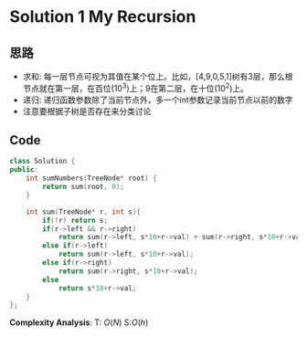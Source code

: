# Solution 1 My Recursion
## 思路
- 求和: 每一层节点可视为其值在某个位上。比如，\[4,9,0,5,1\]树有3层，那么根节点就在第一层，在百位($10^3$)上；9在第二层，在十位($10^2$)上。
- 递归: 递归函数参数除了当前节点外，多一个int参数记录当前节点以前的数字
- 注意要根据子树是否存在来分类讨论
## Code
```cpp
class Solution {
public:
    int sumNumbers(TreeNode* root) {
        return sum(root, 0);
    }

    int sum(TreeNode* r, int s){
        if(!r) return s;
        if(r->left && r->right)
            return sum(r->left, s*10+r->val) + sum(r->right, s*10+r->val);
        else if(r->left)
            return sum(r->left, s*10+r->val);
        else if(r->right)
            return sum(r->right, s*10+r->val);
        else
            return s*10+r->val;
    }
};
```

**Complexity Analysis**:
T: $O(N)$
S:$O(h)$

